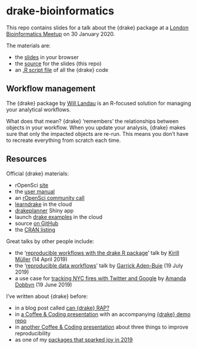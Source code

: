drake-bioinformatics
====================

This repo contains slides for a talk about the {drake} package at a
<a href="https://www.meetup.com/en-AU/Bioinformatics-London/events/ksqwtmybccbnc/" target="_blank">London Bioinformatics Meetup</a>
on 30 January 2020.

The materials are:

-   the [slides](https://matt-dray.github.io/drake-bioinformatics/#1) in
    your browser
-   the [source](https://github.com/matt-dray/drake-bioinformatics) for
    the slides (this repo)
-   an [.R script
    file](https://github.com/matt-dray/drake-bioinformatics/blob/master/drake-beavers-workflow.R)
    of all the {drake} code

Workflow management
-------------------

The {drake} package by
<a href="https://wlandau.github.io/" target="_blank">Will Landau</a> is
an R-focused solution for managing your analytical workflows.

What does that mean? {drake} ‘remembers’ the relationships between
objects in your workflow. When you update your analysis, {drake} makes
sure that only the impacted objects are re-run. This means you don’t
have to recreate everything from scratch each time.

Resources
---------

Official {drake} materials:

-   rOpenSci [site](https://docs.ropensci.org/drake/)
-   the [user manual](https://books.ropensci.org/drake/)
-   an [rOpenSci community
    call](https://ropensci.org/commcalls/2019-09-24/)
-   [learndrake](https://github.com/wlandau/learndrake) in the cloud
-   [drakeplanner](https://wlandau.shinyapps.io/drakeplanner/_w_7935044f/)
    Shiny app
-   launch [drake examples](https://github.com/wlandau/drake-examples)
    in the cloud
-   source [on GitHub](https://github.com/ropensci/drake)
-   the [CRAN
    listing](https://cloud.r-project.org/web/packages/drake/index.html)

Great talks by other people include:

-   the
    ‘<a href="https://krlmlr.github.io/drake-pitch/#1" target="_blank">reproducible workflows with the drake R package</a>’
    talk by
    <a href="https://twitter.com/krlmlr" target="_blank">Kirill Müller</a>
    (14 April 2019)
-   the
    ‘<a href="https://www.garrickadenbuie.com/talk/drake-intro-biodataclub/" target="_blank">reproducible data workflows</a>’
    talk by
    <a href="https://www.garrickadenbuie.com/" target="_blank">Garrick Aden-Buie</a>
    (19 July 2019)
-   a use case for
    <a href="https://www.youtube.com/watch?v=4vu8h_Zh8Wg&amp;feature=youtu.be" target="_blank">tracking NYC fires with Twitter and Google</a>
    by <a href="https://dobb.ae/" target="_blank">Amanda Dobbyn</a> (19
    June 2019)

I’ve written about {drake} before:

-   in a blog post called
    <a href="https://www.rostrum.blog/2019/07/23/can-drake-rap/" target="_blank">can {drake} RAP?</a>
-   in
    <a href="https://github.com/matt-dray/drake-egg-rap/blob/master/docs/drake-presentation.pdf" target="_blank">a Coffee &amp; Coding presentation</a>
    with an accompanying [{drake} demo
    repo](https://github.com/matt-dray/drake-egg-rap)
-   in
    <a href="https://www.rostrum.blog/2020/01/22/repro-three-things/" target="_blank">another Coffee &amp; Coding presentation</a>
    about three things to improve reproducibility
-   as one of my
    <a href="https://www.rostrum.blog/2019/12/27/pkgs-2019/" target="_blank">packages that sparked joy in 2019</a>
